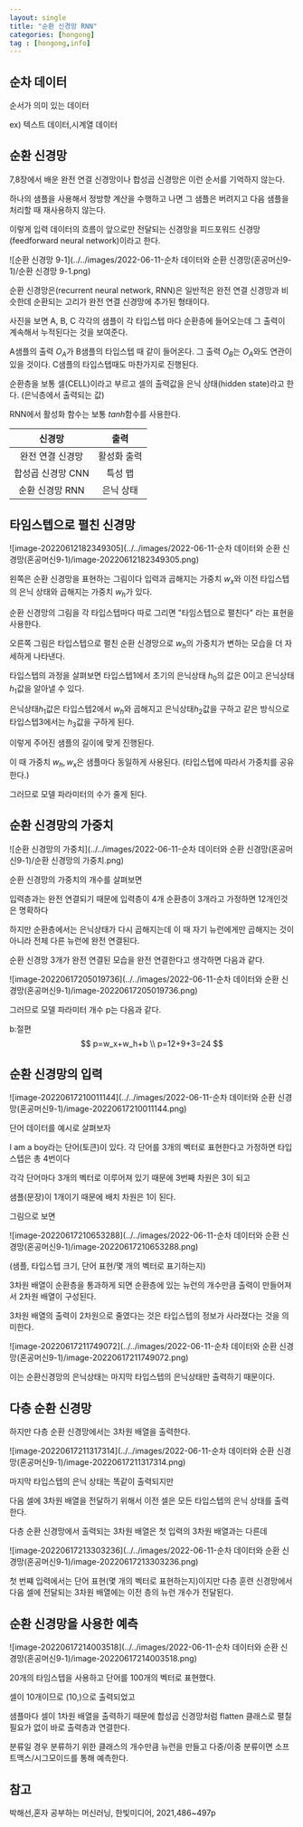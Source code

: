 ```yaml
---
layout: single
title: "순환 신경망 RNN"
categories: [hongong]
tag : [hongong,info]
---
```


## 순차 데이터

순서가 의미 있는 데이터 

ex) 텍스트 데이터,시계열 데이터



## 순환 신경망

7,8장에서 배운 완전 연결 신경망이나 합성곱 신경망은 이런 순서를 기억하지 않는다. 

하나의 샘플을 사용해서 정방향 계산을 수행하고 나면 그 샘플은 버려지고 다음 샘플을 처리할 때 재사용하지 않는다. 

이렇게 입력 데이터의 흐름이 앞으로만 전달되는 신경망을 피드포워드 신경망(feedforward neural network)이라고 한다. 





![순환 신경망 9-1](../../images/2022-06-11-순차 데이터와 순환 신경망(혼공머신9-1)/순환 신경망 9-1.png)



순환 신경망은(recurrent neural network, RNN)은 일반적은 완전 연결 신경망과 비슷한데 순환되는 고리가 완전 연결 신경망에 추가된 형태이다.

사진을 보면 A, B, C 각각의 샘플이 각 타입스텝 마다 순환층에 들어오는데 그 출력이 계속해서 누적된다는 것을 보여준다.

A샘플의 출력 $O_A$가 B샘플의 타입스텝 때 같이 들어온다. 그 출력 $O_B$는 $O_A$와도 연관이 있을 것이다. C샘플의 타입스탭때도 마찬가지로 진행된다.

순환층을 보통 셀(CELL)이라고 부르고 셀의 출력값을 은닉 상태(hidden state)라고 한다. (은닉층에서 출력되는 값)

RNN에서 활성화 함수는 보통  $tanh$함수를 사용한다.



|      신경망       |    출력     |
| :---------------: | :---------: |
| 완전 연결 신경망  | 활성화 출력 |
| 합성곱 신경망 CNN |   특성 맵   |
|  순환 신경망 RNN  |  은닉 상태  |



## 타임스텝으로 펼친 신경망

![image-20220612182349305](../../images/2022-06-11-순차 데이터와 순환 신경망(혼공머신9-1)/image-20220612182349305.png)

 

왼쪽은  순환 신경망을 표현하는 그림이다 입력과 곱해지는 가중치 $w_x$와 이전 타입스텝의 은닉 상태와 곱해지는 가중치 $w_h$가 있다.

순환 신경망의 그림을 각 타입스텝마다 따로 그리면 "타임스텝으로 펼친다" 라는 표현을 사용한다.

오른쪽 그림은 타입스텝으로 펼친 순환 신경망으로 $w_h$의 가중치가 변하는 모습을 더 자세하게 나타낸다.



타입스텝의 과정을 살펴보면 타입스텝1에서 초기의 은닉상태 $h_0$의 값은 0이고 은닉상태 $h_1$값을 알아낼 수 있다.

은닉상태$h_1$값은 타입스텝2에서  $w_h$와 곱해지고 은닉상태$h_2$값을 구하고 같은 방식으로 타입스텝3에서는 $h_3$값을 구하게 된다.

이렇게 주어진 샘플의 길이에 맞게 진행된다.

이 때 가중치 $w_h,w_x$은 샘플마다 동일하게 사용된다. (타입스텝에 따라서 가중치를 공유한다.)

그러므로 모델 파라미터의 수가 줄게 된다.

 

## 순환 신경망의 가중치

![순환 신경망의 가중치](../../images/2022-06-11-순차 데이터와 순환 신경망(혼공머신9-1)/순환 신경망의 가중치.png) 

순환 신경망의 가중치의 개수를 살펴보면 

입력층과는 완전 연결되기 때문에 입력층이 4개 순환층이 3개라고 가정하면 12개인것은 명확하다

하지만 순환층에서는 은닉상태가 다시 곱해지는데 이 때 자기 뉴런에게만 곱해지는 것이 아니라 전체 다른 뉴런에 완전 연결된다. 



순환 신경망 3개가 완전 연결된 모습을 완전 연결한다고 생각하면 다음과 같다.

![image-20220617205019736](../../images/2022-06-11-순차 데이터와 순환 신경망(혼공머신9-1)/image-20220617205019736.png)



그러므로 모델 파라미터 개수 p는 다음과 같다.

b:절편
$$
p=w_x+w_h+b
\\
p=12+9+3=24
$$




## 순환 신경망의 입력

![image-20220617210011144](../../images/2022-06-11-순차 데이터와 순환 신경망(혼공머신9-1)/image-20220617210011144.png)

단어 데이터를 예시로 살펴보자

I am a boy라는 단어(토큰)이 있다. 각 단어를 3개의 벡터로 표현한다고 가정하면 타입스텝은 총 4번이다

 각각 단어마다 3개의 벡터로 이루어져 있기 때문에 3번째 차원은 3이 되고

샘플(문장)이 1개이기 때문에 배치 차원은 1이 된다.



그림으로 보면

![image-20220617210653288](../../images/2022-06-11-순차 데이터와 순환 신경망(혼공머신9-1)/image-20220617210653288.png)

(샘플, 타입스텝 크기, 단어 표현/몇 개의 벡터로 표기하는지)

3차원 배열이 순환층을 통과하게 되면 순환층에 있는 뉴런의 개수만큼 출력이 만들어져서 2차원 배열이 구성된다. 



3차원 배열의 출력이 2차원으로 줄였다는 것은 타입스텝의 정보가 사라졌다는 것을 의미한다.



![image-20220617211749072](../../images/2022-06-11-순차 데이터와 순환 신경망(혼공머신9-1)/image-20220617211749072.png)

이는 순환신경망의 은닉상태는 마지막 타입스텝의 은닉상태만 출력하기 때문이다. 



## 다층 순환 신경망

 하지만 다층 순환 신경망에서는 3차원 배열을 출력한다.

![image-20220617211317314](../../images/2022-06-11-순차 데이터와 순환 신경망(혼공머신9-1)/image-20220617211317314.png)

마지막 타입스텝의 은닉 상태는 똑같이 출력되지만

다음 셀에 3차원 배열을 전달하기 위해서 이전 셀은 모든 타입스텝의 은닉 상태를 출력한다. 

다층 순환 신경망에서 출력되는 3차원 배열은 첫 입력의 3차원 배열과는 다른데

![image-20220617213303236](../../images/2022-06-11-순차 데이터와 순환 신경망(혼공머신9-1)/image-20220617213303236.png)

첫 번쨰 입력에서는 단어 표현(몇 개의 벡터로 표현하는지)이지만 다층 훈련 신경망에서 다음 셀에 전달되는 3차원 배열에는 이전 층의 뉴런 개수가 전달된다.



## 순환 신경망을 사용한 예측



![image-20220617214003518](../../images/2022-06-11-순차 데이터와 순환 신경망(혼공머신9-1)/image-20220617214003518.png)



20개의 타임스텝을 사용하고 단어를 100개의 벡터로 표현했다.

셀이 10개이므로 (10,)으로 출력되었고

샘플마다 셀이 1차원 배열을 출력하기 때문에 합성곱 신경망처럼 flatten  클래스로 펼칠 필요가 없이 바로 출력층과 연결한다.

분류일 경우 분류하기 위한 클래스의 개수만큼 뉴런을 만들고 다중/이중 분류이면  소프트맥스/시그모이드를 통해 예측한다.



## 참고

박해선,혼자 공부하는 머신러닝, 한빛미디어, 2021,486~497p
